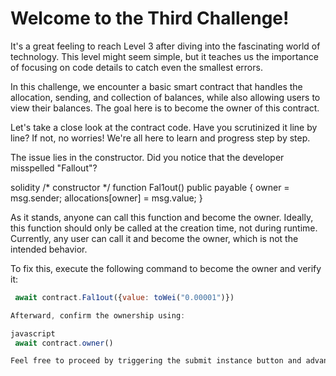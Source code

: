 # Welcome to the Third Challenge!

It's a great feeling to reach Level 3 after diving into the fascinating world of technology. This level might seem simple, but it teaches us the importance of focusing on code details to catch even the smallest errors.

In this challenge, we encounter a basic smart contract that handles the allocation, sending, and collection of balances, while also allowing users to view their balances. The goal here is to become the owner of this contract.

Let's take a close look at the contract code. Have you scrutinized it line by line? If not, no worries! We're all here to learn and progress step by step.

The issue lies in the constructor. Did you notice that the developer misspelled "Fallout"?

  solidity
  /* constructor */
  function Fal1out() public payable {
    owner = msg.sender;
    allocations[owner] = msg.value;
  }

As it stands, anyone can call this function and become the owner. Ideally, this function should only be called at the creation time, not during runtime. Currently, any user can call it and become the owner, which is not the intended behavior.

To fix this, execute the following command to become the owner and verify it:

   ```javascript
    await contract.Fal1out({value: toWei("0.00001")})

Afterward, confirm the ownership using:

   javascript
    await contract.owner()

Feel free to proceed by triggering the submit instance button and advancing to Level 4. **Happy learning!**
